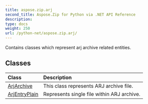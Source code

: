 ```yaml
---
title: aspose.zip.arj
second_title: Aspose.Zip for Python via .NET API Reference
description: 
type: docs
weight: 250
url: /python-net/aspose.zip.arj/
---
```



Contains classes which represent arj archive related entities.

## Classes
| Class | Description |
| :- | :- |
|[ArjArchive](/zip/python-net/aspose.zip.arj/arjarchive/)|This class represents ARJ archive file.|
|[ArjEntryPlain](/zip/python-net/aspose.zip.arj/arjentryplain/)|Represents single file within ARJ archive.|
